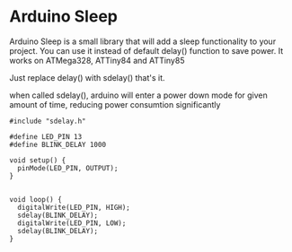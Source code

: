 Arduino Sleep
============

Arduino Sleep is a small library that will add a sleep functionality to your project.
You can use it instead of default delay() function to save power.
It works on ATMega328, ATTiny84 and ATTiny85

Just replace delay() with sdelay() that's it.

when called sdelay(), arduino will enter a power down mode for given amount of time, 
reducing power consumtion significantly

    #include "sdelay.h"
    
    #define LED_PIN 13
    #define BLINK_DELAY 1000
    
    void setup() {
      pinMode(LED_PIN, OUTPUT);
    }
    
    
    void loop() {
      digitalWrite(LED_PIN, HIGH);
      sdelay(BLINK_DELAY);
      digitalWrite(LED_PIN, LOW);
      sdelay(BLINK_DELAY);
    }
